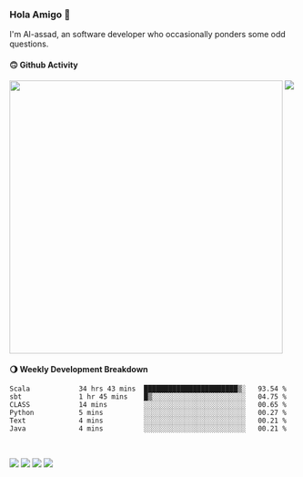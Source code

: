 ### Hola Amigo 🤣   

I'm Al-assad, an software developer who occasionally ponders some odd questions.  
 
#### 🙃 Github Activity 
<div>
  <img src="https://github-readme-stats.vercel.app/api?username=al-assad&show_icons=true" align="top" style="display: inline-block;" width="480"/>
  <img src="https://github-readme-stats.vercel.app/api/top-langs/?username=al-assad&hide=css,html&langs_count=8&layout=compact" align="top" style="display: inline-block;"/>
</div>

#### 🌖 Weekly Development Breakdown
<!--START_SECTION:waka-->

```text
Scala            34 hrs 43 mins  ███████████████████████▒░   93.54 %
sbt              1 hr 45 mins    █▒░░░░░░░░░░░░░░░░░░░░░░░   04.75 %
CLASS            14 mins         ░░░░░░░░░░░░░░░░░░░░░░░░░   00.65 %
Python           5 mins          ░░░░░░░░░░░░░░░░░░░░░░░░░   00.27 %
Text             4 mins          ░░░░░░░░░░░░░░░░░░░░░░░░░   00.21 %
Java             4 mins          ░░░░░░░░░░░░░░░░░░░░░░░░░   00.21 %
```

<!--END_SECTION:waka-->

<br>

<a href="https://twitter.com/Alassad_dev"><img src="https://img.shields.io/badge/Twitter-@Alassad__dev-blue?style=flat&logo=twitter" /></a>
<a href="https://t.me/alassad_dev"><img src="https://img.shields.io/badge/Telegram-@alassad__dev-orange?style=flat&logo=telegram" /></a>
<a href="https://assad.notion.site"><img src="https://img.shields.io/badge/Notion-Al--assad's_Blog-red?style=flat&logo=notion" /></a>
<a href="https://assad.notion.site/Notes-0dbfb98e35034fd5ba4a21cea8006145"><img src="https://img.shields.io/badge/Notion-Al--assad's_Note-yellow?style=flat&logo=notion" /></a>

